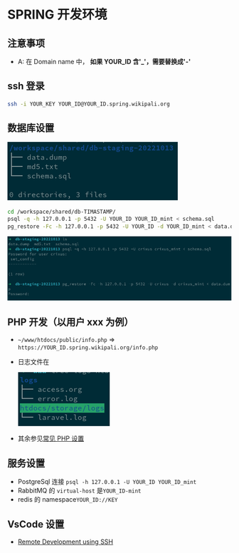 # SPRING 开发环境

## 注意事项

- A: 在 Domain name 中， **如果 YOUR_ID 含'\_'，需要替换成'-'**

## ssh 登录

```bash
ssh -i YOUR_KEY YOUR_ID@YOUR_ID.spring.wikipali.org
```

## 数据库设置

![files](files.png)

```bash
cd /workspace/shared/db-TIMASTAMP/
psql -q -h 127.0.0.1 -p 5432 -U YOUR_ID YOUR_ID_mint < schema.sql
pg_restore -Fc -h 127.0.0.1 -p 5432 -U YOUR_ID -d YOUR_ID_mint < data.dump
```

![restore](restore.png)

## PHP 开发（以用户 xxx 为例）

- `~/www/htdocs/public/info.php` => `https://YOUR_ID.spring.wikipali.org/info.php`
- 日志文件在

  ![logs](laravel-logs.png)

- 其余参见[常见 PHP 设置](../php/)

## 服务设置

- PostgreSql 连接 `psql -h 127.0.0.1 -U YOUR_ID YOUR_ID_mint`
- RabbitMQ 的 `virtual-host` 是`YOUR_ID-mint`
- redis 的 namespace`YOUR_ID://KEY`

## VsCode 设置

- [Remote Development using SSH](https://code.visualstudio.com/docs/remote/ssh)
